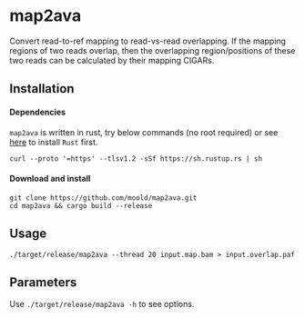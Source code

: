 # map2ava
Convert read-to-ref mapping to read-vs-read overlapping. If the mapping regions of two reads overlap, then the overlapping region/positions of these two reads can be calculated by their mapping CIGARs.

## Installation

#### Dependencies

`map2ava` is written in rust, try below commands (no root required) or see [here](https://www.rust-lang.org/tools/install) to install `Rust` first.
```
curl --proto '=https' --tlsv1.2 -sSf https://sh.rustup.rs | sh
```

#### Download and install

```
git clone https://github.com/moold/map2ava.git
cd map2ava && cargo build --release
```

## Usage
`./target/release/map2ava --thread 20 input.map.bam > input.overlap.paf`

## Parameters
Use `./target/release/map2ava -h` to see options.